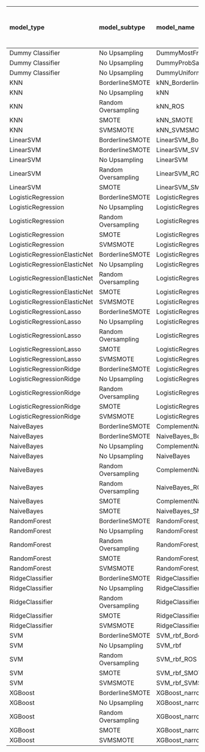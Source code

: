 | model_type                   | model_subtype       | model_name                                   |   title |   title and first paragraph |   title and 5 sentences |   title and 10 sentences | title and first sentence each paragraph   |   raw text |
|:-----------------------------|:--------------------|:---------------------------------------------|--------:|----------------------------:|------------------------:|-------------------------:|:------------------------------------------|-----------:|
| Dummy Classifier             | No Upsampling       | DummyMostFrequent                            |   0     |                       0     |                   0     |                    0     | 0.000                                     |      0     |
| Dummy Classifier             | No Upsampling       | DummyProbSampling                            |   0     |                       0     |                   0.026 |                    0     | 0.026                                     |      0     |
| Dummy Classifier             | No Upsampling       | DummyUniformSampling                         |   0     |                       0     |                   0     |                    0     | 0.000                                     |      0     |
| KNN                          | BorderlineSMOTE     | kNN_BorderlineSMOTE                          |   0     |                       0     |                   0     |                    0     | 0.000                                     |      0     |
| KNN                          | No Upsampling       | kNN                                          |   0     |                       0.026 |                   0     |                    0     | 0.132                                     |      0.053 |
| KNN                          | Random Oversampling | kNN_ROS                                      |   0     |                       0     |                   0.026 |                    0     | 0.000                                     |      0     |
| KNN                          | SMOTE               | kNN_SMOTE                                    |   0     |                       0     |                   0     |                    0     | 0.000                                     |      0     |
| KNN                          | SVMSMOTE            | kNN_SVMSMOTE                                 |   0     |                       0     |                   0     |                    0     | 0.000                                     |      0     |
| LinearSVM                    | BorderlineSMOTE     | LinearSVM_BorderlineSMOTE                    |   0.026 |                       0.053 |                   0.079 |                    0.105 | 0.053                                     |      0.053 |
| LinearSVM                    | BorderlineSMOTE     | LinearSVM_SVMSMOTE                           |   0     |                       0     |                   0     |                    0     | 0.053                                     |      0     |
| LinearSVM                    | No Upsampling       | LinearSVM                                    |   0.026 |                       0.053 |                   0.079 |                    0.105 | 0.053                                     |      0.053 |
| LinearSVM                    | Random Oversampling | LinearSVM_ROS                                |   0.026 |                       0.053 |                   0.079 |                    0.105 | 0.053                                     |      0.053 |
| LinearSVM                    | SMOTE               | LinearSVM_SMOTE                              |   0.026 |                       0.053 |                   0.079 |                    0.105 | 0.053                                     |      0.053 |
| LogisticRegression           | BorderlineSMOTE     | LogisticRegression_BorderlineSMOTE           |   0.026 |                       0.053 |                   0.105 |                    0.105 | 0.053                                     |      0.079 |
| LogisticRegression           | No Upsampling       | LogisticRegression                           |   0.026 |                       0.053 |                   0.079 |                    0.105 | 0.053                                     |      0.079 |
| LogisticRegression           | Random Oversampling | LogisticRegression_ROS                       |   0.026 |                       0.053 |                   0.079 |                    0.079 | 0.053                                     |      0.053 |
| LogisticRegression           | SMOTE               | LogisticRegression_SMOTE                     |   0.026 |                       0.053 |                   0.105 |                    0.105 | 0.053                                     |      0.053 |
| LogisticRegression           | SVMSMOTE            | LogisticRegression_SVMSMOTE                  |   0     |                       0.053 |                   0.053 |                    0     | 0.053                                     |      0.053 |
| LogisticRegressionElasticNet | BorderlineSMOTE     | LogisticRegressionElasticNet_BorderlineSMOTE |   0.026 |                       0     |                   0.053 |                    0.053 | 0.053                                     |      0.158 |
| LogisticRegressionElasticNet | No Upsampling       | LogisticRegressionElasticNet                 |   0.026 |                       0     |                   0.079 |                    0.053 | 0.053                                     |      0.132 |
| LogisticRegressionElasticNet | Random Oversampling | LogisticRegressionElasticNet_ROS             |   0.026 |                       0.026 |                   0.053 |                    0.053 | 0.053                                     |      0.158 |
| LogisticRegressionElasticNet | SMOTE               | LogisticRegressionElasticNet_SMOTE           |   0.026 |                       0     |                   0.053 |                    0.053 | 0.053                                     |      0.132 |
| LogisticRegressionElasticNet | SVMSMOTE            | LogisticRegressionElasticNet_SVMSMOTE        |   0.026 |                       0     |                   0.026 |                    0     | 0.053                                     |      0.105 |
| LogisticRegressionLasso      | BorderlineSMOTE     | LogisticRegressionLasso_BorderlineSMOTE      |   0.026 |                       0     |                   0.026 |                    0.079 | 0.105                                     |      0.105 |
| LogisticRegressionLasso      | No Upsampling       | LogisticRegressionLasso                      |   0.026 |                       0     |                   0.026 |                    0.053 | 0.105                                     |      0.105 |
| LogisticRegressionLasso      | Random Oversampling | LogisticRegressionLasso_ROS                  |   0.026 |                       0     |                   0     |                    0.053 | 0.105                                     |      0.105 |
| LogisticRegressionLasso      | SMOTE               | LogisticRegressionLasso_SMOTE                |   0.026 |                       0.026 |                   0.026 |                    0.053 | 0.079                                     |      0.105 |
| LogisticRegressionLasso      | SVMSMOTE            | LogisticRegressionLasso_SVMSMOTE             |   0.026 |                       0     |                   0.026 |                    0     | 0.079                                     |      0.079 |
| LogisticRegressionRidge      | BorderlineSMOTE     | LogisticRegressionRidge_BorderlineSMOTE      |   0.026 |                       0.053 |                   0.105 |                    0.132 | 0.079                                     |      0.053 |
| LogisticRegressionRidge      | No Upsampling       | LogisticRegressionRidge                      |   0.026 |                       0.053 |                   0.105 |                    0.105 | 0.079                                     |      0.079 |
| LogisticRegressionRidge      | Random Oversampling | LogisticRegressionRidge_ROS                  |   0.026 |                       0.053 |                   0.105 |                    0.132 | 0.079                                     |      0.053 |
| LogisticRegressionRidge      | SMOTE               | LogisticRegressionRidge_SMOTE                |   0.026 |                       0.053 |                   0.105 |                    0.132 | 0.079                                     |      0.053 |
| LogisticRegressionRidge      | SVMSMOTE            | LogisticRegressionRidge_SVMSMOTE             |   0     |                       0.053 |                   0.053 |                    0     | 0.079                                     |      0.053 |
| NaiveBayes                   | BorderlineSMOTE     | ComplementNaiveBayes_BorderlineSMOTE         |   0     |                       0     |                   0.105 |                    0.079 | 0.026                                     |      0.026 |
| NaiveBayes                   | BorderlineSMOTE     | NaiveBayes_BorderlineSMOTE                   |   0     |                       0     |                   0.079 |                    0.105 | 0.026                                     |      0.026 |
| NaiveBayes                   | No Upsampling       | ComplementNaiveBayes                         |   0.026 |                       0.026 |                   0.079 |                    0.053 | 0.079                                     |      0.053 |
| NaiveBayes                   | No Upsampling       | NaiveBayes                                   |   0     |                       0     |                   0     |                    0     | 0.000                                     |      0     |
| NaiveBayes                   | Random Oversampling | ComplementNaiveBayes_ROS                     |   0     |                       0     |                   0.053 |                    0.079 | 0.026                                     |      0.026 |
| NaiveBayes                   | Random Oversampling | NaiveBayes_ROS                               |   0     |                       0.026 |                   0.053 |                    0.079 | 0.026                                     |      0.026 |
| NaiveBayes                   | SMOTE               | ComplementNaiveBayes_SMOTE                   |   0     |                       0.026 |                   0.053 |                    0.053 | 0.026                                     |      0.026 |
| NaiveBayes                   | SMOTE               | NaiveBayes_SMOTE                             |   0     |                       0.026 |                   0.053 |                    0.079 | 0.026                                     |      0.053 |
| RandomForest                 | BorderlineSMOTE     | RandomForest_BorderlineSMOTE                 |   0.026 |                       0.026 |                   0.026 |                    0.026 | 0.079                                     |      0.079 |
| RandomForest                 | No Upsampling       | RandomForest                                 |   0     |                       0.026 |                   0     |                    0.026 | 0.053                                     |      0.079 |
| RandomForest                 | Random Oversampling | RandomForest_ROS                             |   0.026 |                       0.026 |                   0.026 |                    0.026 | 0.132                                     |      0.132 |
| RandomForest                 | SMOTE               | RandomForest_SMOTE                           |   0     |                       0     |                   0.053 |                    0.053 | 0.079                                     |      0.105 |
| RandomForest                 | SVMSMOTE            | RandomForest_SVMSMOTE                        |   0     |                       0     |                   0.026 |                    0     | 0.053                                     |      0.079 |
| RidgeClassifier              | BorderlineSMOTE     | RidgeClassifier_BorderlineSMOTE              |   0.026 |                       0.053 |                   0.079 |                    0.132 | 0.053                                     |      0.053 |
| RidgeClassifier              | No Upsampling       | RidgeClassifier                              |   0.026 |                       0.053 |                   0.079 |                    0.132 | 0.053                                     |      0.053 |
| RidgeClassifier              | Random Oversampling | RidgeClassifier_ROS                          |   0.026 |                       0.053 |                   0.079 |                    0.132 | 0.053                                     |      0.053 |
| RidgeClassifier              | SMOTE               | RidgeClassifier_SMOTE                        |   0.026 |                       0.053 |                   0.079 |                    0.132 | 0.053                                     |      0.053 |
| RidgeClassifier              | SVMSMOTE            | RidgeClassifier_SVMSMOTE                     |   0     |                       0.053 |                   0.053 |                    0     | 0.053                                     |      0.053 |
| SVM                          | BorderlineSMOTE     | SVM_rbf_BorderlineSMOTE                      |   0     |                       0     |                   0     |                    0     | 0.000                                     |      0     |
| SVM                          | No Upsampling       | SVM_rbf                                      |   0     |                       0     |                   0     |                    0     | 0.000                                     |      0     |
| SVM                          | Random Oversampling | SVM_rbf_ROS                                  |   0.026 |                       0     |                   0     |                    0     | 0.000                                     |      0     |
| SVM                          | SMOTE               | SVM_rbf_SMOTE                                |   0     |                       0     |                   0     |                    0     | 0.000                                     |      0     |
| SVM                          | SVMSMOTE            | SVM_rbf_SVMSMOTE                             |   0     |                       0     |                   0     |                    0     | 0.000                                     |      0     |
| XGBoost                      | BorderlineSMOTE     | XGBoost_narrow_BorderlineSMOTE               |   0     |                       0     |                   0.053 |                    0.079 | 0.105                                     |      0.105 |
| XGBoost                      | No Upsampling       | XGBoost_narrow                               |   0.026 |                       0     |                   0.026 |                    0.053 | **0.211**                                 |      0.105 |
| XGBoost                      | Random Oversampling | XGBoost_narrow_ROS                           |   0.053 |                       0.026 |                   0     |                    0.053 | 0.184                                     |      0.079 |
| XGBoost                      | SMOTE               | XGBoost_narrow_SMOTE                         |   0.053 |                       0     |                   0.026 |                    0.053 | 0.158                                     |      0.105 |
| XGBoost                      | SVMSMOTE            | XGBoost_narrow_SVMSMOTE                      |   0.026 |                       0     |                   0.026 |                    0     | 0.105                                     |      0.105 |